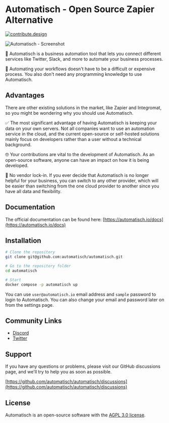 # Automatisch - Open Source Zapier Alternative

[![contribute.design](https://contribute.design/api/shield/automatisch/automatisch)](https://contribute.design/automatisch/automatisch)

![Automatisch - Screenshot](https://user-images.githubusercontent.com/2501931/191562539-e42f6c34-03c7-4dc4-bcf9-7f9473a9c64f.png)

🧐 Automatisch is a business automation tool that lets you connect different services like Twitter, Slack, and more to automate your business processes.

💸 Automating your workflows doesn't have to be a difficult or expensive process. You also don't need any programming knowledge to use Automatisch.

## Advantages

There are other existing solutions in the market, like Zapier and Integromat, so you might be wondering why you should use Automatisch.

✅ The most significant advantage of having Automatisch is keeping your data on your own servers. Not all companies want to use an automation service in the cloud, and the current open-source or self-hosted solutions mainly focus on developers rather than a user without a technical background.

🤓 Your contributions are vital to the development of Automatisch. As an open-source software, anyone can have an impact on how it is being developed.

💙 No vendor lock-in. If you ever decide that Automatisch is no longer helpful for your business, you can switch to any other provider, which will be easier than switching from the one cloud provider to another since you have all data and flexibility.

## Documentation

The official documentation can be found here: [https://automatisch.io/docs](https://automatisch.io/docs)

## Installation

```bash
# Clone the repository
git clone git@github.com:automatisch/automatisch.git

# Go to the repository folder
cd automatisch

# Start
docker compose -p automatisch up
```

You can use `user@automatisch.io` email address and `sample` password to login to Automatisch. You can also change your email and password later on from the settings page.

## Community Links

- [Discord](https://discord.gg/dJSah9CVrC)
- [Twitter](https://twitter.com/automatischio)

## Support

If you have any questions or problems, please visit our GitHub discussions page, and we'll try to help you as soon as possible.

[https://github.com/automatisch/automatisch/discussions](https://github.com/automatisch/automatisch/discussions)

## License

Automatisch is an open-source software with the [AGPL 3.0 license](https://github.com/automatisch/automatisch/blob/main/LICENSE.md).
